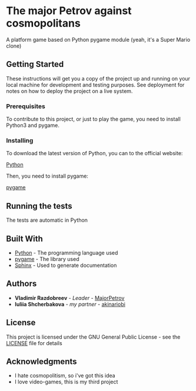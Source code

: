 # The major Petrov against cosmopolitans

A platform game based on Python pygame module (yeah, it's a Super Mario clone)

## Getting Started

These instructions will get you a copy of the project up and running on your local machine for development and testing purposes. See deployment for notes on how to deploy the project on a live system.

### Prerequisites

To contribute to this project, or just to play the game, you need to install Python3 and pygame.

### Installing

To download the latest version of Python, you can to the official website:

[Python](https://www.python.org/)

Then, you need to install pygame:

[pygame](https://www.pygame.org/wiki/GettingStarted)

## Running the tests

The tests are automatic in Python

## Built With

* [Python](https://www.python.org/) - The programming language used
* [pygame](https://www.pygame.org/news) - The library used
* [Sphinx](http://www.sphinx-doc.org/en/stable/index.html) - Used to generate documentation

## Authors

* **Vladimir Razdobreev** - *Leader* - [MajorPetrov](https://github.com/MajorPetrov)
* **Iuliia Shcherbakova** - *my partner* - [akinariobi](https://github.com/akinariobi)

## License

This project is licensed under the GNU General Public License - see the [LICENSE](LICENSE) file for details

## Acknowledgments

* I hate cosmopolitism, so i've got this idea
* I love video-games, this is my third project